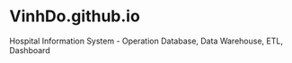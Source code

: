 # VinhDo.github.io
Hospital Information System - Operation Database, Data Warehouse, ETL, Dashboard

